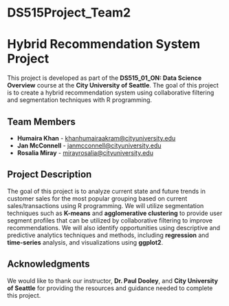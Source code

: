 # **DS515Project_Team2**
# **Hybrid Recommendation System Project**

This project is developed as part of the **DS515_01_ON: Data Science Overview** course at the **City University of Seattle**. The goal of this project is to create a hybrid recommendation system using collaborative filtering and segmentation techniques with R programming.

## **Team Members**

- **Humaira Khan** - [khanhumairaakram@cityuniversity.edu](mailto:khanhumairaakram@cityuniversity.edu)
- **Jan McConnell** - [janmcconnell@cityuniversity.edu](mailto:janmcconnell@cityuniversity.edu)
- **Rosalia Miray** - [mirayrosalia@cityuniversity.edu](mailto:mirayrosalia@cityuniversity.edu)

## **Project Description**

The goal of this project is to analyze current state and future trends in customer sales for the most popular grouping based on current sales/transactions using R programming. We will utilize segmentation techniques such as **K-means** and **agglomerative clustering** to provide user segment profiles that can be utilized by collaborative filtering to improve recommendations. We will also identify opportunities using descriptive and predictive analytics techniques and methods, including **regression** and **time-series** analysis, and visualizations using **ggplot2**. 

## **Acknowledgments**

We would like to thank our instructor, **Dr. Paul Dooley**, and **City University of Seattle** for providing the resources and guidance needed to complete this project.

